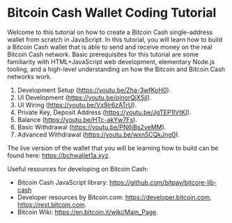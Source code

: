 # Bitcoin Cash Wallet Coding Tutorial

Welcome to this tutorial on how to create a Bitcoin Cash single-address wallet from scratch in JavaScript. In this tutorial, you will learn how to build a Bitcoin Cash wallet that is able to send and receive money on the real Bitcoin Cash network. Basic prerequisites for this tutorial are some familiarity with HTML+JavaScript web development, elementary Node.js tooling, and a high-level understanding on how the Bitcoin and Bitcoin Cash networks work.

1. Development Setup (https://youtu.be/Zha-3wfKoH0).
2. UI Development (https://youtu.be/ojnorQjX5jI).
3. UI Wiring (https://youtu.be/Vx9lr6zATrU).
4. Private Key, Deposit Address (https://youtu.be/JgTEP1IVtKI).
5. Balance (https://youtu.be/HTc-akYw7Fs).
6. Basic Withdrawal (https://youtu.be/PN6jBs2veMM).
7. Advanced Withdrawal (https://youtu.be/wxn5CQkJng0).

The live version of the wallet that you will be learning how to build can be found here: https://bchwallet1a.xyz.

Useful resources for developing on Bitcoin Cash:
- Bitcoin Cash JavaScript library: https://github.com/bitpay/bitcore-lib-cash
- Developer resources by Bitcoin.com: https://developer.bitcoin.com, https://rest.bitcoin.com.
- Bitcoin Wiki: https://en.bitcoin.it/wiki/Main_Page.
